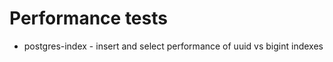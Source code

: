 Performance tests
=================

* postgres-index - insert and select performance of uuid vs bigint indexes